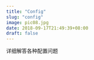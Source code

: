 ```yaml
---
title: "Config"
slug: "config"
image: pic08.jpg
date: 2018-09-17T21:49:39+08:00
draft: false
---
```


详细解答各种配置问题